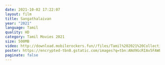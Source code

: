 ```yaml
---
date: 2021-10-02 17:22:07
layout: film
title: Sangathalaivan
year: "2021"
language: Tamil
quality: HD
category: Tamil Movies 2021
size: 500MB
video: http://download.mobilerockers.fun//files/Tamil%202021%20Collection/Sangathalaivan%20(2021)/Sangathalaivan%20(2021)%20Full%20Movies/Sangathalaivan%20(2021)%20HDRip/Sangathalaivan%20(2021)%20HDRip%20Single%20Part.mp4
poster: https://encrypted-tbn0.gstatic.com/images?q=tbn:ANd9GcRIAv5FAWEig91QHoJTzQIPTv2Jt8VO8lvwQw&usqp=CAU
paginate: false
---
```

